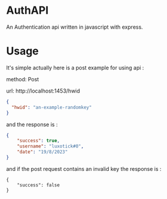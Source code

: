 # AuthAPI

An Authentication api written in javascript with express.

# Usage 

It's simple actually here is a post example for using api :

method: Post

url: http://localhost:1453/hwid

```json
{
  "hwid": "an-example-randomkey"
}
```

and the response is :

```json
{
    "success": true,
    "username": "luxotick#0",
    "date": "19/8/2023"
}
```

and if the post request contains an invalid key the response is :

```
{
    "success": false
}
```
